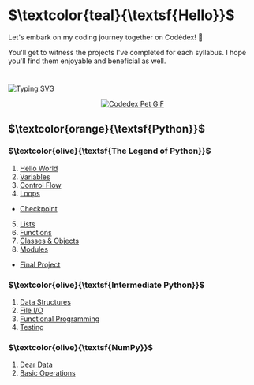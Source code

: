 # $\textcolor{teal}{\textsf{Hello}}$
Let's embark on my coding journey together on Codédex! 🦄

You'll get to witness the projects I've completed for each syllabus. I hope you'll find them enjoyable and beneficial as well.

<!--codèdex pet-->
<h1></h1>
<a href="https://git.io/typing-svg"><img src="https://readme-typing-svg.demolab.com?font=Pixelify+Sans&size=30&duration=1&pause=99999&color=FFFFFF&random=false&width=435&lines=cod%C3%A8dex+pet" alt="Typing SVG" /></a>

<p align="center">
   <a href="https://www.codedex.io/@genemod/30-nites-of-code/"><img src="https://www.codedex.io/images/code-nights/baby-happy-dragon.gif" alt="Codedex Pet GIF"></a>
</p>

## $\textcolor{orange}{\textsf{Python}}$

### $\textcolor{olive}{\textsf{The Legend of Python}}$
1. [Hello World](https://github.com/priscee/Codedex/tree/main/Python/Learn/The%20Legend%20of%20Python/01.%20Hello%20World)
2. [Variables](https://github.com/priscee/Codedex/tree/main/Python/Learn/The%20Legend%20of%20Python/02.%20Variables)
3. [Control Flow](https://github.com/priscee/Codedex/tree/main/Python/Learn/The%20Legend%20of%20Python/03.%20Control%20Flow)
4. [Loops](https://github.com/priscee/Codedex/tree/main/Python/Learn/The%20Legend%20of%20Python/04.%20Loops)
- [Checkpoint](https://github.com/priscee/Codedex/tree/main/Python/Learn/The%20Legend%20of%20Python/Checkpoint)
5. [Lists](https://github.com/priscee/Codedex/tree/main/Python/Learn/The%20Legend%20of%20Python/05.%20Lists)
6. [Functions](https://github.com/priscee/Codedex/tree/main/Python/Learn/The%20Legend%20of%20Python/06.%20Functions)
7. [Classes & Objects](https://github.com/priscee/Codedex/tree/main/Python/Learn/The%20Legend%20of%20Python/07.%20Classes%20%26%20Objects)
8. [Modules](https://github.com/priscee/Codedex/tree/main/Python/Learn/The%20Legend%20of%20Python/08.%20Modules)
- [Final Project](https://github.com/priscee/Codedex/tree/main/Python/Learn/The%20Legend%20of%20Python/Final%20Project)

### $\textcolor{olive}{\textsf{Intermediate Python}}$
1. [Data Structures](https://github.com/priscee/Codedex/tree/main/Python/Learn/Intermediate%20Python/01.%20Data%20Structures)
2. [File I/O](https://github.com/priscee/Codedex/tree/main/Python/Learn/Intermediate%20Python/02.%20File%20I%3AO)
3. [Functional Programming](https://github.com/priscee/Codedex/tree/main/Python/Learn/Intermediate%20Python/03.%20Functional%20Programming)
4. [Testing](https://github.com/priscee/Codedex/tree/main/Python/Learn/Intermediate%20Python/04.%20Testing)

### $\textcolor{olive}{\textsf{NumPy}}$
1. [Dear Data](https://github.com/priscee/Codedex/tree/main/Python/Learn/NumPy/01.%20Dear%20Data)
2. [Basic Operations](https://github.com/priscee/Codedex/tree/main/Python/Learn/NumPy/02.%20Basic%20Operationshttps://github.com/priscee/Codedex/tree/main/Python/Learn/NumPy/02.%20Basic%20Operations)
